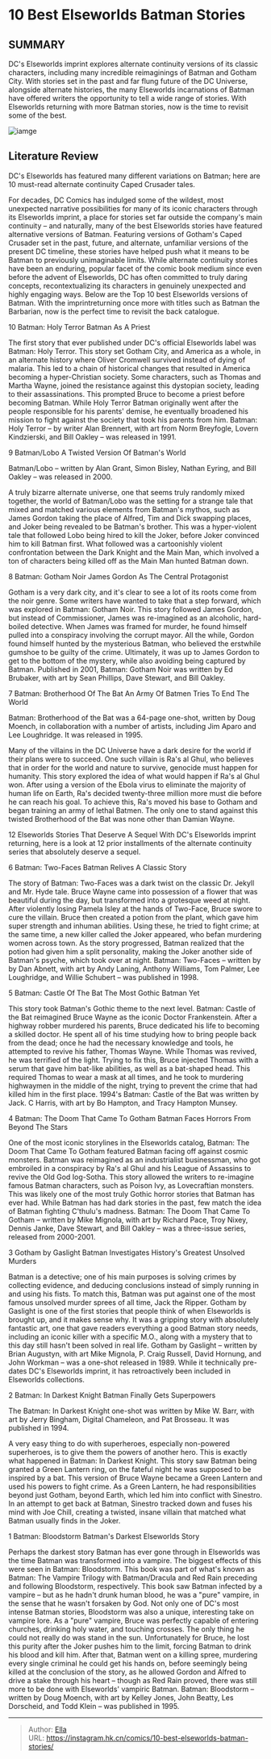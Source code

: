 # 10 Best Elseworlds Batman Stories


## SUMMARY 


 DC&#39;s 
Elseworlds 
imprint explores alternate continuity versions of its classic characters, including many incredible reimaginings of Batman and Gotham City. 
 With stories set in the past and far flung future of the DC Universe, alongside alternate histories, the many 
Elseworlds 
incarnations of Batman have offered writers the opportunity to tell a wide range of stories. 
 With 
Elseworlds 
returning with more Batman stories, now is the time to revisit some of the best. 

![iamge](https://static1.srcdn.com/wordpress/wp-content/uploads/2022/02/batman-joker-elseworlds-dc-comics.jpg)

## Literature Review

DC&#39;s Elseworlds has featured many different variations on Batman; here are 10 must-read alternate continuity Caped Crusader tales.




For decades, DC Comics has indulged some of the wildest, most unexpected narrative possibilities for many of its iconic characters through its Elseworlds imprint, a place for stories set far outside the company&#39;s main continuity – and naturally, many of the best Elseworlds stories have featured alternative versions of Batman.
Featuring versions of Gotham&#39;s Caped Crusader set in the past, future, and alternate, unfamiliar versions of the present DC timeline, these stories have helped push what it means to be Batman to previously unimaginable limits. While alternate continuity stories have been an enduring, popular facet of the comic book medium since even before the advent of Elseworlds, DC has often committed to truly daring concepts, recontextualizing its characters in genuinely unexpected and highly engaging ways. Below are the Top 10 best Elseworlds versions of Batman. With the imprintreturning once more with titles such as Batman the Barbarian, now is the perfect time to revisit the back catalogue.









 








 10  Batman: Holy Terror 
Batman As A Priest

        

The first story that ever published under DC&#39;s official Elseworlds label was Batman: Holy Terror. This story set Gotham City, and America as a whole, in an alternate history where Oliver Cromwell survived instead of dying of malaria. This led to a chain of historical changes that resulted in America becoming a hyper-Christian society. Some characters, such as Thomas and Martha Wayne, joined the resistance against this dystopian society, leading to their assassinations. This prompted Bruce to become a priest before becoming Batman. While Holy Terror Batman originally went after the people responsible for his parents&#39; demise, he eventually broadened his mission to fight against the society that took his parents from him.
Batman: Holy Terror – by writer Alan Brennert, with art from Norm Breyfogle, Lovern Kindzierski, and Bill Oakley – was released in 1991. 






 9  Batman/Lobo 
A Twisted Version Of Batman&#39;s World


 







Batman/Lobo – written by Alan Grant, Simon Bisley, Nathan Eyring, and Bill Oakley – was released in 2000. 

A truly bizarre alternate universe, one that seems truly randomly mixed together, the world of Batman/Lobo was the setting for a strange tale that mixed and matched various elements from Batman&#39;s mythos, such as James Gordon taking the place of Alfred, Tim and Dick swapping places, and Joker being revealed to be Batman&#39;s brother. This was a hyper-violent tale that followed Lobo being hired to kill the Joker, before Joker convinced him to kill Batman first. What followed was a cartoonishly violent confrontation between the Dark Knight and the Main Man, which involved a ton of characters being killed off as the Main Man hunted Batman down.





 8  Batman: Gotham Noir 
James Gordon As The Central Protagonist

        

Gotham is a very dark city, and it&#39;s clear to see a lot of its roots come from the noir genre. Some writers have wanted to take that a step forward, which was explored in Batman: Gotham Noir. This story followed James Gordon, but instead of Commissioner, James was re-imagined as an alcoholic, hard-boiled detective. When James was framed for murder, he found himself pulled into a conspiracy involving the corrupt mayor. All the while, Gordon found himself hunted by the mysterious Batman, who believed the erstwhile gumshoe to be guilty of the crime. Ultimately, it was up to James Gordon to get to the bottom of the mystery, while also avoiding being captured by Batman.
Published in 2001, Batman: Gotham Noir was written by Ed Brubaker, with art by Sean Phillips, Dave Stewart, and Bill Oakley. 






 7  Batman: Brotherhood Of The Bat 
An Army Of Batmen Tries To End The World

        


Batman: Brotherhood of the Bat was a 64-page one-shot, written by Doug Moench, in collaboration with a number of artists, including Jim Aparo and Lee Loughridge. It was released in 1995. 

Many of the villains in the DC Universe have a dark desire for the world if their plans were to succeed. One such villain is Ra&#39;s al Ghul, who believes that in order for the world and nature to survive, genocide must happen for humanity. This story explored the idea of what would happen if Ra&#39;s al Ghul won. After using a version of the Ebola virus to eliminate the majority of human life on Earth, Ra&#39;s decided twenty-three million more must die before he can reach his goal. To achieve this, Ra&#39;s moved his base to Gotham and began training an army of lethal Batmen. The only one to stand against this twisted Brotherhood of the Bat was none other than Damian Wayne.
            
 
 12 Elseworlds Stories That Deserve A Sequel 
With DC&#39;s Elseworlds imprint returning, here is a look at 12 prior installments of the alternate continuity series that absolutely deserve a sequel.








 6  Batman: Two-Faces 
Batman Relives A Classic Story

        

The story of Batman: Two-Faces was a dark twist on the classic Dr. Jekyll and Mr. Hyde tale. Bruce Wayne came into possession of a flower that was beautiful during the day, but transformed into a grotesque weed at night. After violently losing Pamela Isley at the hands of Two-Face, Bruce swore to cure the villain. Bruce then created a potion from the plant, which gave him super strength and inhuman abilities. Using these, he tried to fight crime; at the same time, a new killer called the Joker appeared, who befan murdering women across town. As the story progressed, Batman realized that the potion had given him a split personality, making the Joker another side of Batman&#39;s psyche, which took over at night.
Batman: Two-Faces – written by by Dan Abnett, with art by Andy Laning, Anthony Williams, Tom Palmer, Lee Loughridge, and Willie Schubert – was published in 1998. 






 5  Batman: Castle Of The Bat 
The Most Gothic Batman Yet

        

This story took Batman&#39;s Gothic theme to the next level. Batman: Castle of the Bat reimagined Bruce Wayne as the iconic Doctor Frankenstein. After a highway robber murdered his parents, Bruce dedicated his life to becoming a skilled doctor. He spent all of his time studying how to bring people back from the dead; once he had the necessary knowledge and tools, he attempted to revive his father, Thomas Wayne. While Thomas was revived, he was terrified of the light. Trying to fix this, Bruce injected Thomas with a serum that gave him bat-like abilities, as well as a bat-shaped head. This required Thomas to wear a mask at all times, and he took to murdering highwaymen in the middle of the night, trying to prevent the crime that had killed him in the first place.
1994&#39;s Batman: Castle of the Bat was written by Jack. C Harris, with art by Bo Hampton, and Tracy Hampton Munsey. 






 4  Batman: The Doom That Came To Gotham 
Batman Faces Horrors From Beyond The Stars


 







One of the most iconic storylines in the Elseworlds catalog, Batman: The Doom That Came To Gotham featured Batman facing off against cosmic monsters. Batman was reimagined as an industrialist businessman, who got embroiled in a conspiracy by Ra&#39;s al Ghul and his League of Assassins to revive the Old God Iog-Sotha. This story allowed the writers to re-imagine famous Batman characters, such as Poison Ivy, as Lovecraftian monsters. This was likely one of the most truly Gothic horror stories that Batman has ever had. While Batman has had dark stories in the past, few match the idea of Batman fighting C&#39;thulu&#39;s madness.
Batman: The Doom That Came To Gotham – written by Mike Mignola, with art by Richard Pace, Troy Nixey, Dennis Janke, Dave Stewart, and Bill Oakley – was a three-issue series, released from 2000-2001. 






 3  Gotham by Gaslight 
Batman Investigates History&#39;s Greatest Unsolved Murders
        

Batman is a detective; one of his main purposes is solving crimes by collecting evidence, and deducing conclusions instead of simply running in and using his fists. To match this, Batman was put against one of the most famous unsolved murder sprees of all time, Jack the Ripper. Gotham by Gaslight is one of the first stories that people think of when Elseworlds is brought up, and it makes sense why. It was a gripping story with absolutely fantastic art, one that gave readers everything a good Batman story needs, including an iconic killer with a specific M.O., along with a mystery that to this day still hasn&#39;t been solved in real life.
Gotham by Gaslight – written by Brian Augustyn, with art Mike Mignola, P. Craig Russell, David Hornung, and John Workman – was a one-shot released in 1989. While it technically pre-dates DC&#39;s Elseworlds imprint, it has retroactively been included in Elseworlds collections. 






 2  Batman: In Darkest Knight 
Batman Finally Gets Superpowers

        


The Batman: In Darkest Knight one-shot was written by Mike W. Barr, with art by Jerry Bingham, Digital Chameleon, and Pat Brosseau. It was published in 1994. 

A very easy thing to do with superheroes, especially non-powered superheroes, is to give them the powers of another hero. This is exactly what happened in Batman: In Darkest Knight. This story saw Batman being granted a Green Lantern ring, on the fateful night he was supposed to be inspired by a bat. This version of Bruce Wayne became a Green Lantern and used his powers to fight crime. As a Green Lantern, he had responsibilities beyond just Gotham, beyond Earth, which led him into conflict with Sinestro. In an attempt to get back at Batman, Sinestro tracked down and fuses his mind with Joe Chill, creating a twisted, insane villain that matched what Batman usually finds in the Joker.





 1  Batman: Bloodstorm 
Batman&#39;s Darkest Elseworlds Story


 







Perhaps the darkest story Batman has ever gone through in Elseworlds was the time Batman was transformed into a vampire. The biggest effects of this were seen in Batman: Bloodstorm. This book was part of what&#39;s known as Batman: The Vampire Trilogy with Batman/Dracula and Red Rain preceding and following Bloodstorm, respectively. This book saw Batman infected by a vampire – but as he hadn&#39;t drunk human blood, he was a &#34;pure&#34; vampire, in the sense that he wasn&#39;t forsaken by God. Not only one of DC&#39;s most intense Batman stories, Bloodstorm was also a unique, interesting take on vampire lore.
As a &#34;pure&#34; vampire, Bruce was perfectly capable of entering churches, drinking holy water, and touching crosses. The only thing he could not really do was stand in the sun. Unfortunately for Bruce, he lost this purity after the Joker pushes him to the limit, forcing Batman to drink his blood and kill him. After that, Batman went on a killing spree, murdering every single criminal he could get his hands on, before seemingly being killed at the conclusion of the story, as he allowed Gordon and Alfred to drive a stake through his heart – though as Red Rain proved, there was still more to be done with Elseworlds&#39; vampiric Batman.
Batman: Bloodstorm – written by Doug Moench, with art by Kelley Jones, John Beatty, Les Dorscheid, and Todd Klein – was published in 1995. 


---

> Author: [Ella](https://instagram.hk.cn/)  
> URL: https://instagram.hk.cn/comics/10-best-elseworlds-batman-stories/  

